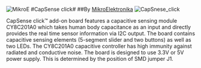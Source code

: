 ![MikroE](http://www.mikroe.com/img/designs/beta/logo_small.png)
#CapSense click#
##By [MikroElektronika](http://www.mikroe.com)
![CapSnese_click](http://www.mikroe.com/img/news/2013/12/capsense_click_news_banner.jpg)

CapSense click™ add-on board features a capacitive sensing module CY8C201A0 which 
takes human body capacitance as an input and directly provides the real time sensor 
information via I2C output. The board contains capacitive sensing elements 
(5-segment slider and two buttons) as well as two LEDs. The CY8C201A0 capacitive 
controller has high immunity against radiated and conductive noise. The board is 
designed to use 3.3V or 5V power supply. This is determined by the position of SMD 
jumper J1.
